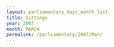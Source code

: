 ```yaml
---
layout: parliamentary_days_month_list
title: Sittings
year: 2007
month: MARCH
permalink: /parliamentary/2007/Mar/
---
```


